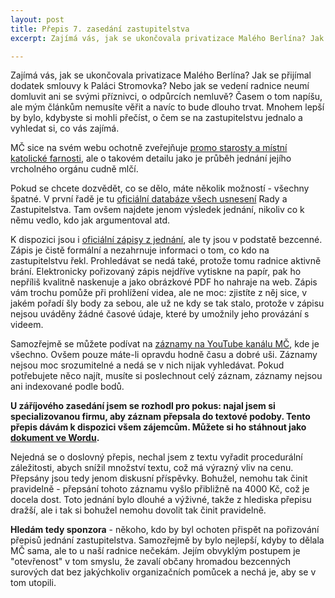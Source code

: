 ```yaml
---
layout: post
title: Přepis 7. zasedání zastupitelstva
excerpt: Zajímá vás, jak se ukončovala privatizace Malého Berlína? Jak se přijímal dodatek smlouvy k Paláci Stromovka? Nebo jak se vedení radnice neumí domluvit ani se svými příznivci, o odpůrcích nemluvě?

---
```


Zajímá vás, jak se ukončovala privatizace Malého Berlína? Jak se přijímal dodatek smlouvy k Paláci Stromovka? Nebo jak se vedení radnice neumí domluvit ani se svými příznivci, o odpůrcích nemluvě? Časem o tom napíšu, ale mým článkům nemusíte věřit a navíc to bude dlouho trvat. Mnohem lepší by bylo, kdybyste si mohli přečíst, o čem se na zastupitelstvu jednalo a vyhledat si, co vás zajímá.

MČ sice na svém webu ochotně zveřejňuje [promo starosty a místní katolické farnosti](http://www.praha7.cz/20870_Rekonstrukce-veze-kostela-sv-Antonina-byla-zakoncena-umistenim-casove-schranky-s-dokumenty-nasi-doby), ale o takovém detailu jako je průběh jednání jejího vrcholného orgánu cudně mlčí.

Pokud se chcete dozvědět, co se dělo, máte několik možností - všechny špatné. V první řadě je tu [oficiální databáze všech usnesení](http://www.praha7.cz/Urad-mestske-casti/Usneseni-rady-a-zastupitelstva-/Usneseni-rady-a-zastupitelstva) Rady a Zastupitelstva. Tam ovšem najdete jenom výsledek jednání, nikoliv co k němu vedlo, kdo jak argumentoval atd.

K dispozici jsou i [oficiální zápisy z jednání](http://www.praha7.cz/Urad-mestske-casti/Usneseni-rady-a-zastupitelstva-/Zapisy-z-jednani-Zastupitelstva), ale ty jsou v podstatě bezcenné. Zápis je čistě formální a nezahrnuje informaci o tom, co kdo na zastupitelstvu řekl. Prohledávat se nedá také, protože tomu radnice aktivně brání. Elektronicky pořizovaný zápis nejdříve vytiskne na papír, pak ho nepříliš kvalitně naskenuje a jako obrázkové PDF ho nahraje na web. Zápis vám trochu pomůže při prohlížení videa, ale ne moc: zjistíte z něj sice, v jakém pořadí šly body za sebou, ale už ne kdy se tak stalo, protože v zápisu nejsou uváděny žádné časové údaje, které by umožnily jeho provázání s videem.

Samozřejmě se můžete podívat na [záznamy na YouTube kanálu MČ](https://www.youtube.com/user/mcpraha7), kde je všechno. Ovšem pouze máte-li opravdu hodně času a dobré uši. Záznamy nejsou moc srozumitelné a nedá se v nich nijak vyhledávat. Pokud potřebujete něco najít, musíte si poslechnout celý záznam, záznamy nejsou ani indexované podle bodů.


**U záříjového zasedání jsem se rozhodl pro pokus: najal jsem si specializovanou firmu, aby záznam přepsala do textové podoby. Tento přepis dávám k dispozici všem zájemcům. Můžete si ho stáhnout jako [dokument ve Wordu](/files/2016-10-16-prepis-zastupitelstva-2016-07.docx).**

Nejedná se o doslovný přepis, nechal jsem z textu vyřadit procedurální záležitosti, abych snížil množství textu, což má výrazný vliv na cenu. Přepsány jsou tedy jenom diskusní příspěvky. Bohužel, nemohu tak činit pravidelně - přepsání tohoto záznamu vyšlo přibližně na 4000 Kč, což je docela dost. Toto jednání bylo dlouhé a výživné, takže z hlediska přepisu dražší, ale i tak si bohužel nemohu dovolit tak činit pravidelně.

**Hledám tedy sponzora** - někoho, kdo by byl ochoten přispět na pořizování přepisů jednání zastupitelstva. Samozřejmě by bylo nejlepší, kdyby to dělala MČ sama, ale to u naší radnice nečekám. Jejím obvyklým postupem je "otevřenost" v tom smyslu, že zavalí občany hromadou bezcenných surových dat bez jakýchkoliv organizačních pomůcek a nechá je, aby se v tom utopili.